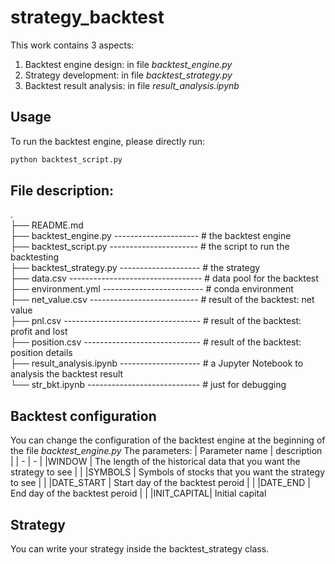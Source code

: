 # strategy_backtest

This work contains 3 aspects:
1. Backtest engine design: in file _backtest_engine.py_
2. Strategy development: in file _backtest_strategy.py_
3. Backtest result analysis: in file _result_analysis.ipynb_

## Usage
To run the backtest engine, please directly run:

``` bash
python backtest_script.py
```

## File description:
.                               
├── README.md                   
├── backtest_engine.py --------------------- # the backtest engine \
├── backtest_script.py ---------------------- # the script to run the backtesting \
├── backtest_strategy.py -------------------- # the strategy \
├── data.csv --------------------------------- # data pool for the backtest \
├── environment.yml ------------------------- # conda environment \
├── net_value.csv --------------------------- # result of the backtest: net value \
├── pnl.csv ---------------------------------- # result of the backtest: profit and lost \
├── position.csv ----------------------------- # result of the backtest: position details \
├── result_analysis.ipynb -------------------- # a Jupyter Notebook to analysis the backtest result \
└── str_bkt.ipynb ---------------------------- # just for debugging 


## Backtest configuration
You can change the configuration of the backtest engine at the beginning of the file _backtest_engine.py_
The parameters:
| Parameter name | description |
| - | - |
|WINDOW     | The length of the historical data that you want the strategy to see |  |
|SYMBOLS    | Symbols of stocks that you want the strategy to see |  |
|DATE_START | Start day of the backtest peroid |  |
|DATE_END   | End day of the backtest peroid |  | 
|INIT_CAPITAL| Initial capital


## Strategy
You can write your strategy inside the backtest_strategy class. 